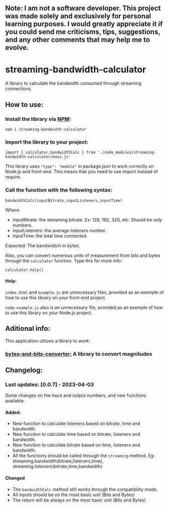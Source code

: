 ## Note: I am not a software developer. This project was made solely and exclusively for personal learning purposes. I would greatly appreciate it if you could send me criticisms, tips, suggestions, and any other comments that may help me to evolve.

# streaming-bandwidth-calculator
A library to calculate the bandwidth consumed through streaming connections.

## How to use:

### Install the library via [NPM](https://www.npmjs.com/package/streaming-bandwidth-calculator):

```
npm i streaming-bandwidth-calculator
```

### Import the library to your project:

```
import { calculator,bandwidthCalc } from './node_modules/streaming-bandwidth-calculator/main.js'
```

This library uses `"type": "module"` in package.json to work correctly on Node.js and front-end. This means that you need to use import instead of require.

### Call the function with the following syntax:

```
bandwidthCalc(inputBitrate,inputListeners,inputTime)
```

Where:

- inputBitrate: the streaming bitrate. Ex: 128, 192, 320, etc. Should be only numbers.
- inputListeners: the average listeners number.
- inputTime: the total time connected.

Expected: The bandwidtch in bytes.

Also, you can convert numerous units of measurement from bits and bytes through the `calculator` function. Type this for more info:

```
calculator.help()
```

#### Help:

`index.html` and `example.js` are unnecessary files, provided as an exemple of how to use this library on your front-end project.

`node-example.js` also is an unnecessary file, provided as an exemple of how to use this library on your Node.js project.

## Aditional info:

This application utilizes a library to work:

### [bytes-and-bits-converter:](https://github.com/luizrsilveira1/bytes-and-bits-converter) A library to convert magnitudes


## Changelog:

### Last updates: [0.0.7] - 2023-04-03

Some changes on the input and output numbers, and new functions available.

#### Added:

- New function to calculate listeners based on bitrate, time and bandwidth.
- New function to calculate time based on bitrate, listeners and bandwidth.
- New function to calculate bitrate based on time, listeners and bandwidth.
- All the functions should be called through the `streaming` method. Eg: streaming.bandwidth(bitrate,listeners,time), streaming.listeners(bitrate,time,bandwidth)

#### Changed
- The `bandwidthCalc` method still works through the compatibility mode.
- All inputs should be on the most basic unit (Bits and Bytes)
- The return will be always on the most basic unit (Bits and Bytes)